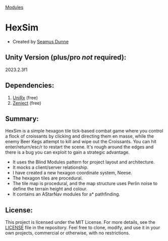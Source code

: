 [Modules](https://github.com/TailwindMechanics/HexSim/tree/main/Assets/Modules)

# HexSim
- Created by [Seamus Dunne]([url](https://www.linkedin.com/in/s-dunne/))

## Unity Version (plus/pro *not* required):
   2023.2.3f1

## Dependencies:
   1. [UniRx]([url](https://assetstore.unity.com/packages/tools/integration/unirx-reactive-extensions-for-unity-17276)) (free)
   2. [Zenject]([url](https://assetstore.unity.com/packages/tools/utilities/extenject-dependency-injection-ioc-157735)) (free)

## Summary:
HexSim is a simple hexagon tile tick-based combat game where you control a flock of croissants by clicking and directing them en masse, while the enemy Beer Kegs attempt to kill and wipe out the Croissants. You can hit enter/return/esc/r to restart the scene. It's rough around the edges and there is a bug you can exploit to gain a strategic advantage. 
- It uses the Blind Modules pattern for project layout and architecture. 
- It mocks a client/server relationship. 
- I have created a new hexagon coordinate system, Neese. 
- The hexagon tiles are procedural.
- The tile map is procedural, and the map structure uses Perlin noise to define the terrain height and colour.
- It contains an AStarNav modules for a* pathfinding.

## License:
This project is licensed under the MIT License. For more details, see the [LICENSE](https://github.com/TailwindMechanics/HexSim/blob/main/LICENSE) file in the repository. Feel free to clone, modify, and use it in your own projects, commercial or otherwise, with no restrictions.
